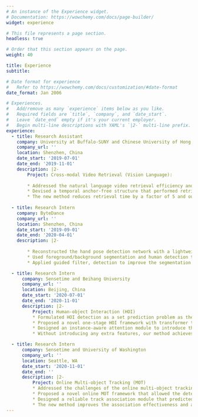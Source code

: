 ```yaml
---
# An instance of the Experience widget.
# Documentation: https://wowchemy.com/docs/page-builder/
widget: experience

# This file represents a page section.
headless: true

# Order that this section appears on the page.
weight: 40

title: Experience
subtitle:

# Date format for experience
#   Refer to https://wowchemy.com/docs/customization/#date-format
date_format: Jan 2006

# Experiences.
#   Add/remove as many `experience` items below as you like.
#   Required fields are `title`, `company`, and `date_start`.
#   Leave `date_end` empty if it's your current employer.
#   Begin multi-line descriptions with YAML's `|2-` multi-line prefix.
experience:
  - title: Research Assistant
    company: University at Buffalo-SUNY and Chinese University of Hong Kong, Shenzhen
    company_url: ''
    location: Shenzhen, China
    date_start: '2019-07-01'
    date_end: '2019-11-01'
    description: |2-
        Project: Cross-modal Video Retrieval (Vision Language):
        
        * Addressed the natural language video retrieval efficiency and effectiveness problem as the primary researcher.
        * Devised a temporal anchor-free structure that performed retrieval directly on each temporal location within the target region. Built a top-down pyramid structure to make use of diverse temporal receptive fields, and a dilated convolutional module to integrate vision-language features more comprehensively.
        * The new method reduces retrieval time by a factor of 5 and outperforms previous work by 10% on retrieval accuracy.
        
  - title: Research Intern
    company: ByteDance
    company_url: ''
    location: Shenzhen, China
    date_start: '2019-09-01'
    date_end: '2020-04-01'
    description: |2-     
        
        * Reconstructed the hand pose detection network with a lightweight backbone. Finetuned and validated the new model based on millions of real-life user data, ensuring the high run speed while maintaining the comparatively robust detection precision.
        * Used foreground/background segmentation and human detection to discover all the human bodies in the video.
        * Applied guided filter, detection to improve the segmentation performance, especially under distant multi-person scenarios.   

  - title: Research Intern
      company: Sensetime and Beihang University
      company_url: ''
      location: Beijing, China
      date_start: '2020-07-01'
      date_end: '2020-11-01'
      description: |2-     
          Project: Human-object Interaction (HOI)
          * Formulated HOI detection as a set prediction problem as the primary researcher. The new formulation breaks the instance-centric and location limitations of the existing methods.
          * Proposed a novel one-stage HOI framework with transformer to adaptively aggregate the most suitable features.
          * Designed an instance-aware attention module to introduce the instance information into the interaction branch.
          * Without introducing any extra features, our method achieves 31% relative improvement over the second-best one-stage method on the HICO-DET dataset especially.

  - title: Research Intern
      company: Sensetime and University of Washington
      company_url: ''
      location: Seattle, WA
      date_start: '2020-11-01'
      date_end: ''
      description: |2-     
          Project: Online Multi-object Tracking (MOT)
          * Addressed the challenges of the online multi-object tracking problem as the primary researcher.
          * Proposed a novel online MOT framework that allowed the detection and association process to aggregate features according to their different requirements respectively.
          * Designed a reliable track association module that predicted the motion and representative appearance embedding for each track, and then jointly performed the location and appearance matching based on them.
          * The new method improves the association effectiveness and also keeps competitive detection accuracy, reaches SOTA performance on MOT17 as an online MOT tracker.
---
```

